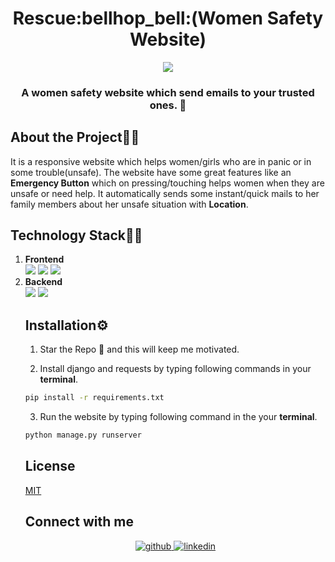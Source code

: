  <h1 align="center">Rescue:bellhop_bell:(Women Safety Website)</h1>
<p align="center">
  <a href="https://github.com/swapnilsparsh/Rescue">
    <img src="https://github.com/swapnilsparsh/Rescue/blob/master/image.png" >
  </a> 

  <h3 align="center">
    A women safety website which send emails to your trusted ones. 📩
    <br />
  </h3>
</p>

## About the Project:thinking::thought_balloon:
It is a responsive website which helps women/girls who are in panic or in some trouble(unsafe). The website have some great features like an <b>Emergency Button</b> which on pressing/touching helps women when they are unsafe or need help. It automatically sends some instant/quick mails to her family members about her unsafe situation with <b>Location</b>.

## Technology Stack:woman_technologist:
<ol> 
 <li><b>Frontend</b></li> 
 
 <img src="https://img.shields.io/badge/html5%20-%23E34F26.svg?&style=for-the-badge&logo=html5&logoColor=white"/>
 <img src="https://img.shields.io/badge/css3%20-%231572B6.svg?&style=for-the-badge&logo=css3&logoColor=white"/>
 <img src="https://img.shields.io/badge/bootstrap%20-%234f0599.svg?&style=for-the-badge&logo=bootstrap&logoColor=white"/>
 
  <li><b>Backend</b></li>

  <img src="https://img.shields.io/badge/django%20-%23092E20.svg?&style=for-the-badge&logo=django&logoColor=white"/>
  <img src="https://img.shields.io/badge/sqlite-%2307405e.svg?&style=for-the-badge&logo=sqlite&logoColor=white"/>

## Installation:gear:
1. Star the Repo 🌟 and this will keep me motivated.

2. Install django and requests by typing following commands in your <b>terminal</b>.
```sh
pip install -r requirements.txt
```

3. Run the website by typing following command in the your <b>terminal</b>.
```sh
python manage.py runserver
```

## License
[MIT](https://github.com/swapnilsparsh/Rescue/blob/master/LICENSE)

## Connect with me
<div align="center">
<a href="https://github.com/swapnilsparsh" target="_blank">
<img src=https://img.shields.io/badge/github-%2324292e.svg?&style=for-the-badge&logo=github&logoColor=white alt=github style="margin-bottom: 5px;" />
</a>
<a href="https://www.linkedin.com/in/swapnil-srivastava-sparsh/" target="_blank">
<img src=https://img.shields.io/badge/linkedin-%231E77B5.svg?&style=for-the-badge&logo=linkedin&logoColor=white alt=linkedin style="margin-bottom: 5px;" />
</a>
</div>
